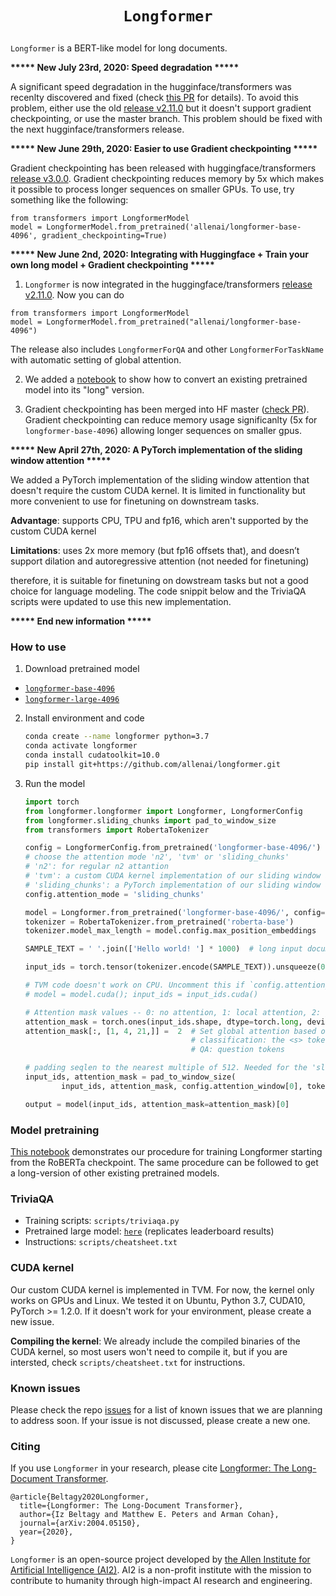 # <p align=center>`Longformer`</p>
`Longformer` is a BERT-like model for long documents.

**\*\*\*\*\* New July 23rd, 2020: Speed degradation \*\*\*\*\***

A significant speed degradation in the hugginface/transformers was recenlty discovered and fixed (check [this PR](https://github.com/huggingface/transformers/pull/5811) for details). To avoid this problem, either use the old [release v2.11.0](https://github.com/huggingface/transformers/tree/v2.11.0) but it doesn't support gradient checkpointing, or use the master branch. This problem should be fixed with the next hugginface/transformers release.


**\*\*\*\*\* New June 29th, 2020: Easier to use Gradient checkpointing \*\*\*\*\***

Gradient checkpointing has been released with huggingface/transformers [release v3.0.0](https://github.com/huggingface/transformers/tree/v3.0.0). Gradient checkpointing reduces memory by 5x which makes it possible to process longer sequences on smaller GPUs. To use, try something like the following:

```
from transformers import LongformerModel
model = LongformerModel.from_pretrained('allenai/longformer-base-4096', gradient_checkpointing=True)
```

**\*\*\*\*\* New June 2nd, 2020: Integrating with Huggingface + Train your own long model + Gradient checkpointing \*\*\*\*\***

1. `Longformer` is now integrated in the huggingface/transformers [release v2.11.0](https://github.com/huggingface/transformers/tree/v2.11.0). Now you can do
```
from transformers import LongformerModel
model = LongformerModel.from_pretrained("allenai/longformer-base-4096")
```
The release also includes `LongformerForQA` and other `LongformerForTaskName` with automatic setting of global attention.

2. We added a [notebook](https://colab.research.google.com/github/allenai/longformer/blob/master/scripts/convert_model_to_long.ipynb) to show how to convert an existing pretrained model into its "long" version. 

3. Gradient checkpointing has been merged into HF master ([check PR](https://github.com/huggingface/transformers/pull/4659)). Gradient checkpointing can reduce memory usage significanlty (5x for `longformer-base-4096`) allowing longer sequences on smaller gpus. 


**\*\*\*\*\* New April 27th, 2020: A PyTorch implementation of the sliding window attention  \*\*\*\*\***

We added a PyTorch implementation of the sliding window attention that doesn't require the custom CUDA kernel. It is limited in functionality but more convenient to use for finetuning on downstream tasks. 

**Advantage**: supports CPU, TPU and fp16, which aren't supported by the custom CUDA kernel

**Limitations**: uses 2x more memory (but fp16 offsets that), and doesn’t support dilation and autoregressive attention (not needed for finetuning)

therefore, it is suitable for finetuning on dowstream tasks but not a good choice for language modeling. The code snippit below and the TriviaQA scripts were updated to use this new implementation.

**\*\*\*\*\* End new information \*\*\*\*\***

### How to use

1. Download pretrained model
  * [`longformer-base-4096`](https://ai2-s2-research.s3-us-west-2.amazonaws.com/longformer/longformer-base-4096.tar.gz)
  * [`longformer-large-4096`](https://ai2-s2-research.s3-us-west-2.amazonaws.com/longformer/longformer-large-4096.tar.gz)

2. Install environment and code

    ```bash
    conda create --name longformer python=3.7
    conda activate longformer
    conda install cudatoolkit=10.0
    pip install git+https://github.com/allenai/longformer.git
    ```

3. Run the model

    ```python
    import torch
    from longformer.longformer import Longformer, LongformerConfig
    from longformer.sliding_chunks import pad_to_window_size
    from transformers import RobertaTokenizer

    config = LongformerConfig.from_pretrained('longformer-base-4096/') 
    # choose the attention mode 'n2', 'tvm' or 'sliding_chunks'
    # 'n2': for regular n2 attantion
    # 'tvm': a custom CUDA kernel implementation of our sliding window attention
    # 'sliding_chunks': a PyTorch implementation of our sliding window attention
    config.attention_mode = 'sliding_chunks'

    model = Longformer.from_pretrained('longformer-base-4096/', config=config)
    tokenizer = RobertaTokenizer.from_pretrained('roberta-base')
    tokenizer.model_max_length = model.config.max_position_embeddings

    SAMPLE_TEXT = ' '.join(['Hello world! '] * 1000)  # long input document
 
    input_ids = torch.tensor(tokenizer.encode(SAMPLE_TEXT)).unsqueeze(0)  # batch of size 1

    # TVM code doesn't work on CPU. Uncomment this if `config.attention_mode = 'tvm'`
    # model = model.cuda(); input_ids = input_ids.cuda()

    # Attention mask values -- 0: no attention, 1: local attention, 2: global attention
    attention_mask = torch.ones(input_ids.shape, dtype=torch.long, device=input_ids.device) # initialize to local attention
    attention_mask[:, [1, 4, 21,]] =  2  # Set global attention based on the task. For example,
                                         # classification: the <s> token
                                         # QA: question tokens

    # padding seqlen to the nearest multiple of 512. Needed for the 'sliding_chunks' attention
    input_ids, attention_mask = pad_to_window_size(
            input_ids, attention_mask, config.attention_window[0], tokenizer.pad_token_id)

    output = model(input_ids, attention_mask=attention_mask)[0]
    ```

### Model pretraining

[This notebook](https://github.com/allenai/longformer/blob/master/scripts/convert_model_to_long.ipynb) demonstrates our procedure for training Longformer starting from the RoBERTa checkpoint. The same procedure can be followed to get a long-version of other existing pretrained models. 

### TriviaQA

* Training scripts: `scripts/triviaqa.py`
* Pretrained large model: [`here`](https://ai2-s2-research.s3-us-west-2.amazonaws.com/longformer/triviaqa-longformer-large.tar.gz) (replicates leaderboard results)
* Instructions: `scripts/cheatsheet.txt`


### CUDA kernel

Our custom CUDA kernel is implemented in TVM.  For now, the kernel only works on GPUs and Linux. We tested it on Ubuntu, Python 3.7, CUDA10, PyTorch >= 1.2.0. If it doesn't work for your environment, please create a new issue.

**Compiling the kernel**: We already include the compiled binaries of the CUDA kernel, so most users won't need to compile it, but if you are intersted, check `scripts/cheatsheet.txt` for instructions.


### Known issues

Please check the repo [issues](https://github.com/allenai/longformer/issues) for a list of known issues that we are planning to address soon. If your issue is not discussed, please create a new one. 


### Citing

If you use `Longformer` in your research, please cite [Longformer: The Long-Document Transformer](https://arxiv.org/abs/2004.05150).
```
@article{Beltagy2020Longformer,
  title={Longformer: The Long-Document Transformer},
  author={Iz Beltagy and Matthew E. Peters and Arman Cohan},
  journal={arXiv:2004.05150},
  year={2020},
}
```

`Longformer` is an open-source project developed by [the Allen Institute for Artificial Intelligence (AI2)](http://www.allenai.org).
AI2 is a non-profit institute with the mission to contribute to humanity through high-impact AI research and engineering.
